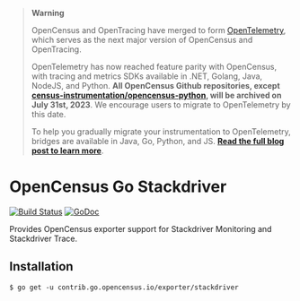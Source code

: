 > **Warning**
>
> OpenCensus and OpenTracing have merged to form [OpenTelemetry](https://opentelemetry.io), which serves as the next major version of OpenCensus and OpenTracing.
>
> OpenTelemetry has now reached feature parity with OpenCensus, with tracing and metrics SDKs available in .NET, Golang, Java, NodeJS, and Python. **All OpenCensus Github repositories, except [census-instrumentation/opencensus-python](https://github.com/census-instrumentation/opencensus-python), will be archived on July 31st, 2023**. We encourage users to migrate to OpenTelemetry by this date.
>
> To help you gradually migrate your instrumentation to OpenTelemetry, bridges are available in Java, Go, Python, and JS. [**Read the full blog post to learn more**](https://opentelemetry.io/blog/2023/sunsetting-opencensus/).

# OpenCensus Go Stackdriver

[![Build Status](https://travis-ci.org/census-ecosystem/opencensus-go-exporter-stackdriver.svg?branch=master)](https://travis-ci.org/census-ecosystem/opencensus-go-exporter-stackdriver) [![GoDoc][godoc-image]][godoc-url]

Provides OpenCensus exporter support for Stackdriver Monitoring and Stackdriver Trace.

## Installation

```
$ go get -u contrib.go.opencensus.io/exporter/stackdriver
```

[godoc-image]: https://godoc.org/contrib.go.opencensus.io/exporter/stackdriver?status.svg
[godoc-url]: https://godoc.org/contrib.go.opencensus.io/exporter/stackdriver
